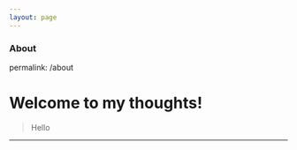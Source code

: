 ```yaml
---
layout: page
---
```


### About
permalink: /about




<html>
	<head>
	<body>
		<div class="container">
    		<div class="blurb">
        		<h1>Welcome to my thoughts!</h1>
    		</div><!-- /.blurb -->
		</div><!-- /.container -->
		<footer>
		</footer>
	</body>
</html>


> Hello


* * *
